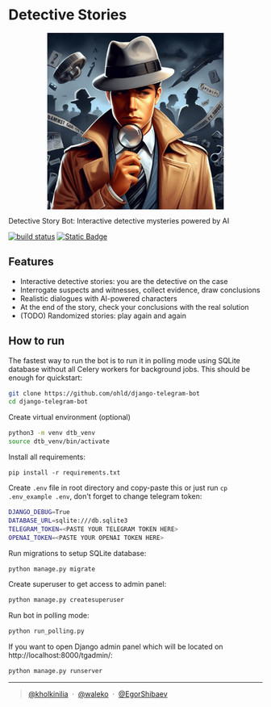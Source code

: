 # Detective Stories

<p align="center">
    <img src=".github/imgs/logo.jpg" align="center" height="350px" weight="350px">
  
</p>

Detective Story Bot: Interactive detective mysteries powered by AI

[![build status](https://img.shields.io/github/actions/workflow/status/waleko/detective-stories/dokku.yml?style=flat-square)](https://github.com/waleko/detective-stories/actions/workflows/dokku.yml)
[![Static Badge](https://img.shields.io/badge/bot-active-blue?style=flat-square&logo=telegram)](https://t.me/detective_stories_bot)

## Features

* Interactive detective stories: you are the detective on the case
* Interrogate suspects and witnesses, collect evidence, draw conclusions
* Realistic dialogues with AI-powered characters
* At the end of the story, check your conclusions with the real solution
* (TODO) Randomized stories: play again and again

## How to run

The fastest way to run the bot is to run it in polling mode using SQLite database without all Celery workers for background jobs. This should be enough for quickstart:

``` bash
git clone https://github.com/ohld/django-telegram-bot
cd django-telegram-bot
```

Create virtual environment (optional)
``` bash
python3 -m venv dtb_venv
source dtb_venv/bin/activate
```

Install all requirements:
```
pip install -r requirements.txt
```

Create `.env` file in root directory and copy-paste this or just run `cp .env_example .env`,
don't forget to change telegram token:
``` bash 
DJANGO_DEBUG=True
DATABASE_URL=sqlite:///db.sqlite3
TELEGRAM_TOKEN=<PASTE YOUR TELEGRAM TOKEN HERE>
OPENAI_TOKEN=<PASTE YOUR OPENAI TOKEN HERE>
```

Run migrations to setup SQLite database:
``` bash
python manage.py migrate
```

Create superuser to get access to admin panel:
``` bash
python manage.py createsuperuser
```

Run bot in polling mode:
``` bash
python run_polling.py 
```

If you want to open Django admin panel which will be located on http://localhost:8000/tgadmin/:
``` bash
python manage.py runserver
```

---

> [@kholkinilia](https://github.com/kholkinilia) &nbsp;&middot;&nbsp;
> [@waleko](https://github.com/waleko) &nbsp;&middot;&nbsp;
> [@EgorShibaev](https://github.com/EgorShibaev) 